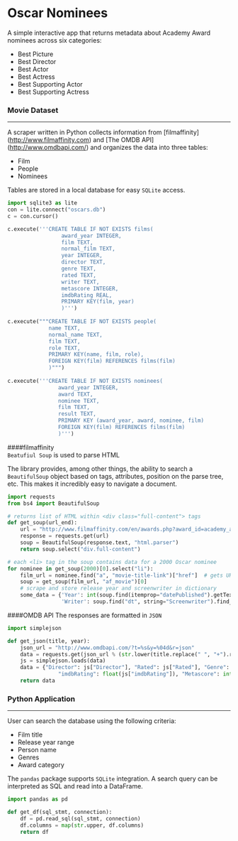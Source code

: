 # Oscar Nominees

A simple interactive app that returns metadata about Academy Award nominees across six categories:
* Best Picture
* Best Director
* Best Actor
* Best Actress
* Best Supporting Actor
* Best Supporting Actress

### Movie Dataset
---
A scraper written in Python collects information from [filmaffinity] (http://www.filmaffinity.com) and [The OMDB API] (http://www.omdbapi.com/) and organizes the data into three tables:
* Film
* People
* Nominees

Tables are stored in a local database for easy `SQLite` access.
```python
import sqlite3 as lite
con = lite.connect("oscars.db")
c = con.cursor()

c.execute('''CREATE TABLE IF NOT EXISTS films(
                 award_year INTEGER,
                 film TEXT,
                 normal_film TEXT,
                 year INTEGER,
                 director TEXT,
                 genre TEXT,
                 rated TEXT,
                 writer TEXT,
                 metascore INTEGER,
                 imdbRating REAL,
                 PRIMARY KEY(film, year)
                 )''')
    
c.execute("""CREATE TABLE IF NOT EXISTS people(
             name TEXT, 
             normal_name TEXT, 
             film TEXT, 
             role TEXT, 
             PRIMARY KEY(name, film, role),
             FOREIGN KEY(film) REFERENCES films(film)
             )""")
             
c.execute('''CREATE TABLE IF NOT EXISTS nominees(
                award_year INTEGER,
                award TEXT,
                nominee TEXT,
                film TEXT,
                result TEXT,
                PRIMARY KEY (award_year, award, nominee, film)
                FOREIGN KEY(film) REFERENCES films(film)
                )''')             

```

####filmaffinity    
`Beatufiul Soup` is used to parse HTML

The library provides, among other things, the ability to search a `BeautifulSoup` object based on tags, attributes, position on the parse tree, etc. This makes it incredibly easy to navigate a document.

```python
import requests
from bs4 import BeautifulSoup

# returns list of HTML within <div class="full-content"> tags
def get_soup(url_end):
    url = "http://www.filmaffinity.com/en/awards.php?award_id=academy_awards&year=" + str(url_end)
    response = requests.get(url)
    soup = BeautifulSoup(response.text, "html.parser")
    return soup.select("div.full-content")

# each <li> tag in the soup contains data for a 2000 Oscar nominee
for nominee in get_soup(2000)[0].select("li"):
    film_url = nominee.find("a", "movie-title-link")["href"]  # gets URL for the <a class="movie-title-link"> tag
    soup = get_soup(film_url, "af_movie")[0]
    # scrape and store release year and screenwriter in dictionary
    some_data = {'Year': int(soup.find(itemprop="datePublished").getText()),
                 'Writer': soup.find("dt", string="Screenwriter").find_next("dd").getText()}
```

####OMDB API
The responses are formatted in `JSON`
```python  
import simplejson

def get_json(title, year):
    json_url = "http://www.omdbapi.com/?t=%s&y=%04d&r=json"
    data = requests.get(json_url % (str.lower(title.replace(" ", "+").replace("&", "%26")), year)).content
    js = simplejson.loads(data)
    data = {"Director": js["Director"], "Rated": js["Rated"], "Genre": js["Genre"],
                "imdbRating": float(js["imdbRating"]), "Metascore": int(js["Metascore"])}
    return data
```
    



### Python Application
----
User can search the database using the following criteria:
* Film title
* Release year range
* Person name
* Genres
* Award category

The `pandas` package supports `SQLite` integration. A search query can be interpreted as SQL and read into a DataFrame.

```python
import pandas as pd

def get_df(sql_stmt, connection):
    df = pd.read_sql(sql_stmt, connection)
    df.columns = map(str.upper, df.columns)
    return df
```


